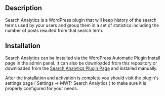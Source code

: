 ## Description

Search Analytics is a WordPress plugin that will keep history of the search terms used by your users and group them in a set of statistics including the number of posts resulted from that search term.

## Installation

Search Analytics can be installed via the WordPress Automatic Plugin Install page in the admin panel.
It can also be downloaded from this repository or downloaded from the [Search Analytics Plugin Page](https://wordpress.org/plugins/search-analytics) and installed manually.

After the installation and activation is complete you should visit the plugin's settings page ( Settings -> MWT: Search Analytics ) to make sure it is properly configured for your needs.

